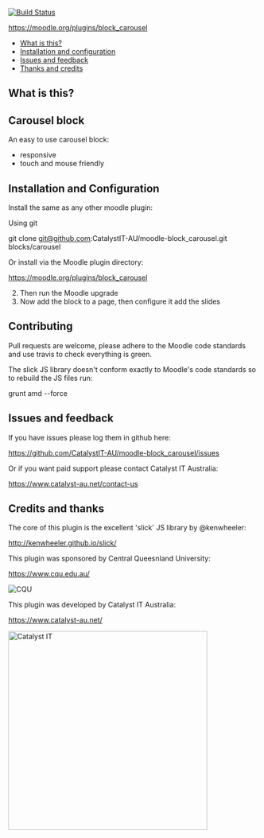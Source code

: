 [![Build Status](https://travis-ci.org/CatalystIT-AU/moodle-block_carousel.svg?branch=master)](https://travis-ci.org/CatalystIT-AU/moodle-block_carousel)

https://moodle.org/plugins/block_carousel

* [What is this?](#what-is-this)
* [Installation and configuration](#installation-and-configuration)
* [Issues and feedback](#issues-and-feedback)
* [Thanks and credits](#thanks-and-credits)

What is this?
-------------

Carousel block
--------------

An easy to use carousel block:

* responsive
* touch and mouse friendly


Installation and Configuration
------------------------------

Install the same as any other moodle plugin:

Using git

 git clone git@github.com:CatalystIT-AU/moodle-block_carousel.git blocks/carousel

Or install via the Moodle plugin directory:

https://moodle.org/plugins/block_carousel

2) Then run the Moodle upgrade
3) Now add the block to a page, then configure it add the slides


Contributing
------------

Pull requests are welcome, please adhere to the Moodle code standards
and use travis to check everything is green.

The slick JS library doesn't conform exactly to Moodle's code standards
so to rebuild the JS files run:

grunt amd --force


Issues and feedback
-------------------

If you have issues please log them in github here:

https://github.com/CatalystIT-AU/moodle-block_carousel/issues

Or if you want paid support please contact Catalyst IT Australia:

https://www.catalyst-au.net/contact-us


Credits and thanks
------------------

The core of this plugin is the excellent 'slick' JS library by @kenwheeler:

http://kenwheeler.github.io/slick/

This plugin was sponsored by Central Queesnland University:

https://www.cqu.edu.au/

![CQU](/pix/cgu.png?raw=true)

This plugin was developed by Catalyst IT Australia:

https://www.catalyst-au.net/

<img alt="Catalyst IT" src="https://cdn.rawgit.com/CatalystIT-AU/moodle-auth_saml2/master/pix/catalyst-logo.svg" width="400">

